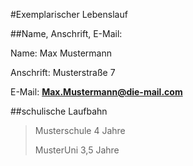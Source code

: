 #Exemplarischer Lebenslauf

##Name, Anschrift, E-Mail:

Name: Max Mustermann

Anschrift: Musterstraße 7

E-Mail: **Max.Mustermann@die-mail.com**


##schulische Laufbahn

> Musterschule 4 Jahre
>
> MusterUni 3,5 Jahre

